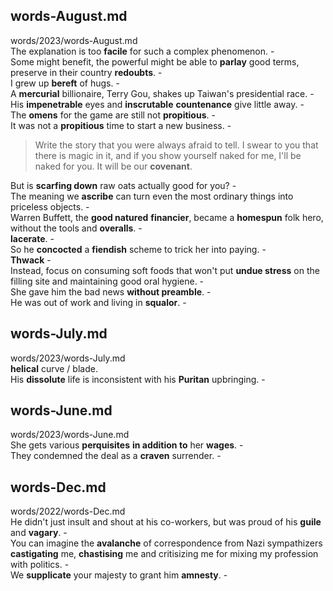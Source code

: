 ## words-August.md ##  
words/2023/words-August.md  
The explanation is too **facile** for such a complex phenomenon. -  
Some might benefit, the powerful might be able to **parlay** good terms, preserve in their country **redoubts**. -  
I grew up **bereft** of hugs. -  
A **mercurial** billionaire, Terry Gou, shakes up Taiwan's presidential race. -  
His **impenetrable** eyes and **inscrutable** **countenance** give little away. -  
The **omens** for the game are still not **propitious**. -  
It was not a **propitious** time to start a new business. -  

> Write the story that you were always afraid to tell. I swear to you that there is magic in it, and if you show yourself naked for me, I'll be naked for you. It will be our **covenant**.   

But is **scarfing down** raw oats actually good for you? -  
The meaning we **ascribe** can turn even the most ordinary things into priceless objects. -  
Warren Buffett, the **good natured** **financier**, became a **homespun** folk hero, without the tools and **overalls**. -  
**lacerate**. -  
So he **concocted** a **fiendish** scheme to trick her into paying. -  
**Thwack** -  
Instead, focus on consuming soft foods that won't put **undue stress** on the filling site and maintaining good oral hygiene. -  
She gave him the bad news **without preamble**. -  
He was out of work and living in **squalor**. -  

## words-July.md ##  
words/2023/words-July.md  
**helical** curve /  blade.   
His **dissolute** life is inconsistent with his **Puritan** upbringing. -  

## words-June.md ##  
words/2023/words-June.md  
She gets various **perquisites** **in addition to** her **wages**. -  
They condemned the deal as a **craven** surrender. -  

## words-Dec.md ##  
words/2022/words-Dec.md  
He didn't just insult and shout at his co-workers, but was proud of his **guile** and **vagary**. -  
You can imagine the **avalanche** of correspondence from Nazi sympathizers **castigating** me, **chastising** me and critisizing me for mixing my profession with politics. -  
We **supplicate** your majesty to grant him **amnesty**. -  
